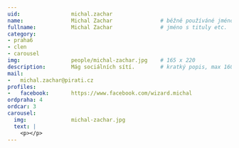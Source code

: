 ```yaml
---
uid:                michal.zachar
name:               Michal Zachar  	            # běžně používáné jméno
fullname: 			Michal Zachar               # jméno s tituly etc.
category:          
- praha6
- clen
- carousel
img: 		        people/michal-zachar.jpg    # 165 x 220
description: 		Mág sociálních sítí.        # kratký popis, max 160 znaků
mail:
-   michal.zachar@pirati.cz
profiles:
-   facebook:       https://www.facebook.com/wizard.michal
ordpraha: 4
ordcar: 3
carousel:
  img:              michal-zachar.jpg
  text: |
    <p></p>
---
```


